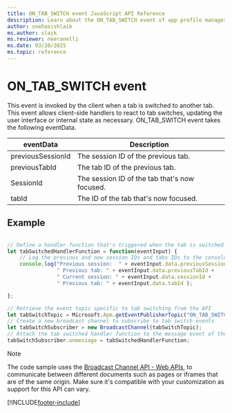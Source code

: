 ```yaml
---
title: ON_TAB_SWITCH event JavaScript API Reference
description: Learn about the ON_TAB_SWITCH event of app profile manager in Customer Service workspace.
author: snehasishlaik
ms.author: slaik
ms.reviewer: neeranelli
ms.date: 03/20/2025
ms.topic: reference
---
```


# ON_TAB_SWITCH event


This event is invoked by the client when a tab is switched to another tab. This event allows client-side handlers to react to tab switches, updating the user interface or internal state as necessary. ON_TAB_SWITCH event takes the following eventData.


| eventData            | Description  | 
|------------------|----------|
| previousSessionId           | The session ID of the previous tab.  |
| previousTabId           | The tab ID of the previous tab.   | 
| SessionId           | The session ID of the tab that's now focused.  | 
| tabId               | The ID of the tab that's now focused.  |   


## Example

```JavaScript

// Define a handler function that's triggered when the tab is switched
let tabSwitchedHandlerFunction = function(eventInput) {
    // Log the previous and new session IDs and tabs IDs to the console
    console.log("Previous session:  " + eventInput.data.previousSessionId + 
                " Previous tab: " + eventInput.data.previousTabId +
                " Current session: " + eventInput.data.sessionId + 
                " Previous tab: " + eventInput.data.tabId );

}; 

// Retrieve the event topic specific to tab switching from the API
let tabSwitchTopic = Microsoft.Apm.getEventPublisherTopic("ON_TAB_SWITCH");
// Create a new broadcast channel to subscribe to tab switch events
let tabSwitchSubscriber = new BroadcastChannel(tabSwitchTopic);
// Attach the tab switched handler function to the message event of the subscriber
tabSwitchSubscriber.onmessage = tabSwitchedHandlerFunction; 

```

> [!NOTE]
> The code sample uses the [Broadcast Channel API - Web APIs](https://developer.mozilla.org/en-US/docs/Web/API/Broadcast_Channel_API), to communicate between different documents such as pages or iframes that are of the same origin. Make sure it's compatible with your customization as support for this API can vary.


[!INCLUDE[footer-include](../../../../includes/footer-banner.md)]